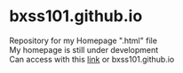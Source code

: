 # bxss101.github.io
Repository for my Homepage ".html" file\
My homepage is still under development\
Can access with this [link](https://bxss.github.io/index.html "Github IO") or bxss101.github.io
